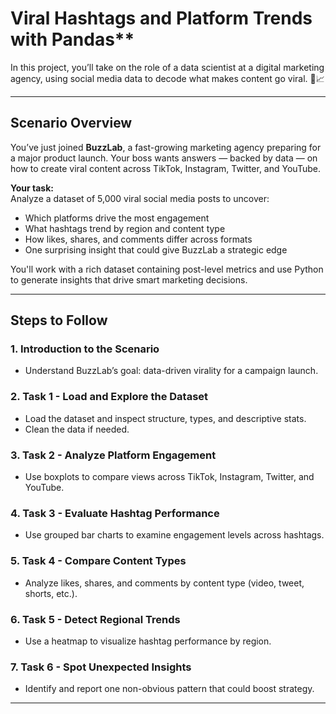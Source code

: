 # Viral Hashtags and Platform Trends with Pandas**

In this project, you’ll take on the role of a data scientist at a digital marketing agency, using social media data to decode what makes content go viral. 📲📈

---

## **Scenario Overview**

You’ve just joined **BuzzLab**, a fast-growing marketing agency preparing for a major product launch. Your boss wants answers — backed by data — on how to create viral content across TikTok, Instagram, Twitter, and YouTube.

**Your task:**  
Analyze a dataset of 5,000 viral social media posts to uncover:
- Which platforms drive the most engagement  
- What hashtags trend by region and content type  
- How likes, shares, and comments differ across formats  
- One surprising insight that could give BuzzLab a strategic edge  

You'll work with a rich dataset containing post-level metrics and use Python to generate insights that drive smart marketing decisions.

---

## **Steps to Follow**

### **1. Introduction to the Scenario**
- Understand BuzzLab’s goal: data-driven virality for a campaign launch.

### **2. Task 1 - Load and Explore the Dataset**
- Load the dataset and inspect structure, types, and descriptive stats.
- Clean the data if needed.

### **3. Task 2 - Analyze Platform Engagement**
- Use boxplots to compare views across TikTok, Instagram, Twitter, and YouTube.

### **4. Task 3 - Evaluate Hashtag Performance**
- Use grouped bar charts to examine engagement levels across hashtags.

### **5. Task 4 - Compare Content Types**
- Analyze likes, shares, and comments by content type (video, tweet, shorts, etc.).

### **6. Task 5 - Detect Regional Trends**
- Use a heatmap to visualize hashtag performance by region.

### **7. Task 6 - Spot Unexpected Insights**
- Identify and report one non-obvious pattern that could boost strategy.

---
